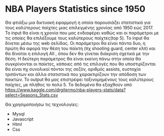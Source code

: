 # NBA Players Statistics since 1950

Θα φτιάξω μια δικτυακή εφαρμογή η οποία παρουσιάζει στατιστικά για τους καλύτερους παίχτες μιας επιλεγμένης χρονίας από 1950 εώς 2017. Το input θα είναι η χρονία που μας ενδιαφέρει καθώς και οι παράμετροι με τις οποίες θα επιλέξουμε τους καλύτερους παίχτες(top 5). Το input θα δίνεται μέσω της web σελίδας. Οι παράμετροι θα είναι πάντα δυο, η πρώτη θα αφορά την θέση του παίκτη (πχ shooting guard, center κλπ) και θα δίναται η επιλογή All , όπου δεν θα γίνεται διάκριση σχετικά με την θέση. Η δεύτερη παράμετρος θα είναι εκείνη πάνω στην οποία θα συγκρίνονται οι παίκτες, κάποιες από τις επιλογές που θα υποστιρίζονται θα είναι πχ συνολικοί πόντοι της σεζόν, αριθμός assists, ευστοχία τριπόντων και άλλα στατιστικά που χαρακτιρίζουν την απόδοση των παικτών. Το output θα μας επιστρέφει ταξινομημένους τους καλύτερους παίχτες, με πλήθος το πολύ 5. Τα δεδομένα θα εξαχθούν από https://www.kaggle.com/drgilermo/nba-players-stats/data?select=Seasons_Stats.csv

Θα χρησιμοποιήσω τις τεχνολογίες:
* Mysql
* Javascript
* Html
* Css
